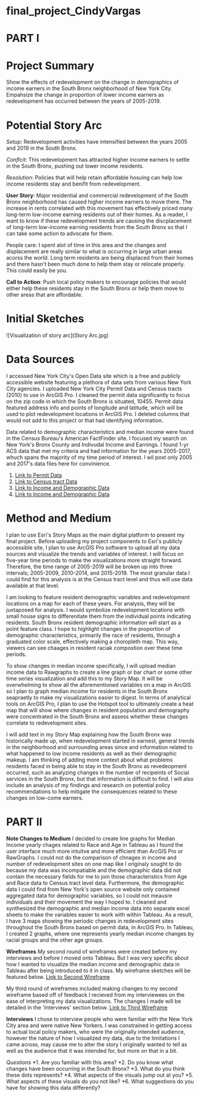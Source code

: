 # final_project_CindyVargas

# PART I

# Project Summary
Show the effects of redevelopment on the change in demographics of income earners in the South Bronx neighborhood of New York City. Empahsize the change in proportion of lower income earners as redevelopment has occurred between the years of 2005-2019.

# Potential Story Arc

*Setup*: Redevelopment activities have intensified between the years 2005 and 2019 in the South Bronx.

*Conflcit*: This redevelopment has attracted higher income earners to settle in the South Bronx, pushing out lower income residents.

*Resolution*: Policies that will help retain affordable hosuing can help low income residents stay and benifit from redevelopment.

**User Story**: Major residential and commercial redevelopment of the South Bronx neighborhood has caused higher income earners to move there. The increase in rents correlated with this movement has effectively priced many long-term low-income earning residents out of their homes. As a reader, I want to know if these redevelopment trends are causing the discplacement of long-term low-income earning residents from the South Bronx so that I can take some action to advocate for them.

People care: I spent alot of time in this area and the changes and displacement are really similar to what is occurring in large urban areas acorss the world. Long term residents are being displaced from their homes and there hasn't been much done to help them stay or relocate properly. This could easily be you.

**Call to Action**: Push local policy makers to encourage policies that would either help these residents stay in the South Bronx or help them move to other areas that are affordable.


# Initial Sketches
![Visualization of story arc](Story Arc.jpg)


# Data Sources
I accessed New York City's Open Data site which is a free and publicly accessible website featuring a plethora of data sets from various New York City agencies. I uploaded New York City Permit Data and Census tracts (2010) to use in ArcGIS Pro. I cleaned the permit data significantly to focus on the zip code in which the South Bronx is situated, 10455. Permit data featured address info and points of longitude and latitude, which will be used to plot redevelopment locations in ArcGIS Pro. I  deleted columns that would not add to this project or that had identifying information.

Data related to demographic characteristics and median income were found in the Census Bureau's American FactFinder site. I focused my search on New York's Bronx County and Indivudal Income and Earnings. I found 1-yr ACS data that met my criteria and had information for the years 2005-2017, whuch spans the majority of my time period of interest. I wil post only 2005 and 2017's data files here for convinience. 

1. [Link to Permit Data](https://data.cityofnewyork.us/Housing-Development/DOB-Permit-Issuance/ipu4-2q9a/data)
2. [Link to Census tract Data](https://data.cityofnewyork.us/City-Government/2010-Census-Tracts/fxpq-c8ku)
3. [Link to Income and Demographic Data](Median_Income_2005)
4. [Link to Income and Demographic Data](Median_Income_2017_1yr)


# Method and Medium
I plan to use Esri's Story Maps as the main digital platform to present my final project. Before uploading my project components to Esri's publicly accessible site, I plan to use ArcGIS Pro software to upload all my data sources and visualize the trends and variables of interest. I will focus on five-year time periods to make the visualizations more straight forward. Therefore, the time range of 2005-2019 will be broken up into three intervals; 2005-2009, 2010-2014, and 2015-2019. The most granular data I could find for this analysis is at the Census tract level and thus will use data available at that level.

I am looking to feature resident demographic variables and redevelopment locations on a map for each of these years. For analysis, they will be juxtaposed for analysis. I would symbolize redevelopment locations with small house signs to differenitate them from the individual points indicating residents. South Bronx resident demographic information will start as a point feature class. I hope to highlight changes in the proportion of demographic characteristics, primarily the race of residents, through a graduated color scale, effectively making a choropleth map. This way, viewers can see chaages in resident raciak compostion over these time periods.

To show changes in median income specifically, I will upload median income data to Rawgraphs to create a line graph or bar chart or some other time series visualization and add this to my Story Map. It will be overwhelming to show all the aforementioned variables on a map in ArcGIS so I plan to graph median income for residents in the South Bronx seapraetly to make my visualizations easier to digest. In terms of analytical tools on ArcGIS Pro, I plan to use the Hotspot tool to ultimately create a heat map that will show where changes in resident population and demography were concentrated in the South Bronx and assess whether these changes correlate to redevelopment sites.

I will add text in my Story Map explaining how the South Bronx was historically made up, when redevelopment started in earnest, general trends in the neighborhood and surrounding areas since and information related to what happened to low income residents as well as their demographic makeup. I am thinking of adding more context about what problems residents faced in being able to stay in the South Bronx as revedeopment occurred, such as analyzing  changes in the number of recipeints of Social services in the South Bronx, but that information is difficult to find. I will also include an analysis of my findings and research on potential policy recommendations to help mitigate the consequences related to these changes on low-come earners.





# PART II

**Note Changes to Medium**
I decided to create line graphs for Median Income yearly chages related to Race and Age in Tableau as I found the user interface much more intuitve and more efficient than ArcGIS Pro or RawGraphs. I could not do the comparison of chnages in income and number of redevelopment sites on one map like I originaly sought to do because my data was incompatiable and the demographic data did not contain the necessary fields for me to join those characteristics from Age and Race data to Census tract level data. Furthermore, the demographic data I could find from New York's open source website only contained aggregated data for demographic variables, so I could not meausre individuals and their movement the way I hoped to. I cleaned and synthesized the demographic and median income data into separate excel sheets to make the variables easier to work with within Tableau. As a result, I have 3 maps showing the periodic changes in redevelopment sites throughout the South Bronx based on permit data, in ArcGIS Pro. In Tableau, I created 2 graphs, where one represents yearly median income changes by racial groups and the other age groups.

**Wireframes**
My second round of wireframes were created before my interviews and before I moved onto Tableau. But I was very specific about how I wanted to visualize the median income and demographic data in Tableau after being introduced to it in class. My wireframe sketches will be featured below.
[Link to Second Wireframe](Wireframe_BeforeInterview.jpg)

My third round of wireframes included making changes to my second wireframe based off of feedback I recieved from my interviewees on the ease of interpreting my data visualizations. The changes I made will be detailed in the 'Interviews' section below.
[Link to Third Wireframe](Wireframe_AfterInterview.jpg)

**Interviews**
I chose to interview people who were familiar with the New York City area and were native New Yorkers. I was constrained in getting access to actual local policy makers, who were the originally intended audience, however the nature of how I visualized my data, due to the limitations I came across, may cause me to alter the story I originally wanted to tell as well as the audience that it was intended for, but more on that in a bit.

*Questions*
*1. Are you familiar with this area?
*2. Do you know what changes have been occurring in the South Bronx?
*3. What do you think these dots represents?
*4. What aspects of the visuals jump out at you?
*5. What aspects of these visuals do you not like? 
*6. What suggestions do you have for showing this data differently?




